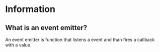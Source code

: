 # Information

## **What is an event emitter?**
An event emitter is function that listens a event and than fires a callback with a value.